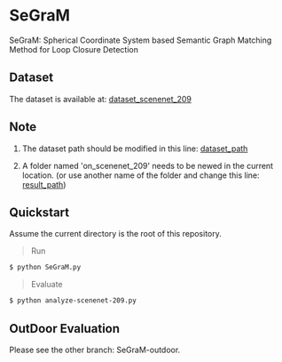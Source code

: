 # SeGraM
SeGraM: Spherical Coordinate System based Semantic Graph Matching Method for Loop Closure Detection
## Dataset
The dataset is available at: [dataset_scenenet_209](https://drive.google.com/file/d/1TMKp0iFraOTDhiLa-xvTD_-svpn5nyM8/view?usp=drive_link)

## Note
1. The dataset path should be modified in this line: [dataset_path](https://github.com/BIT-TYJ/SeGraM/blob/4191628d98c36061eb8ae99883b14b712241857d/SeGraM.py#L806)

2. A folder named 'on_scenenet_209' needs to be newed in the current location.  (or use another name of the folder and change this line: [result_path](https://github.com/BIT-TYJ/SeGraM/blob/4191628d98c36061eb8ae99883b14b712241857d/SeGraM.py#L31C30-L31C45))

## Quickstart
Assume the current directory is the root of this repository.

> Run
```sh
$ python SeGraM.py
```

> Evaluate
```sh
$ python analyze-scenenet-209.py
```
## OutDoor Evaluation
Please see the other branch: SeGraM-outdoor.
